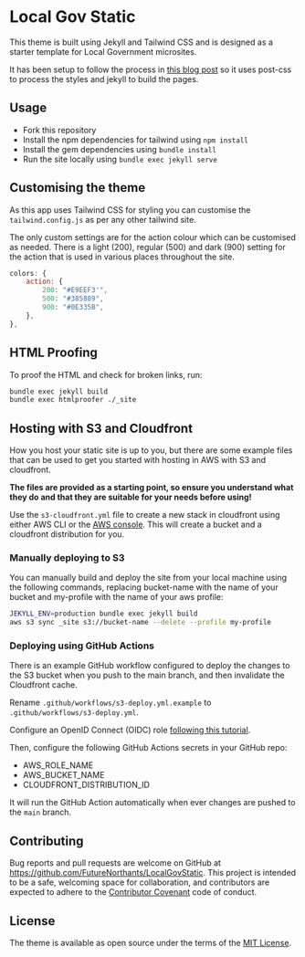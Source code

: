 # Local Gov Static

This theme is built using Jekyll and Tailwind CSS and is designed as a starter template for Local Government microsites.

It has been setup to follow the process in [this blog post](https://mzrn.sh/2022/04/09/starting-a-blank-jekyll-site-with-tailwind-css-in-2022/) so it uses post-css to process the styles and jekyll to build the pages.

## Usage

- Fork this repository
- Install the npm dependencies for tailwind using `npm install`
- Install the gem dependencies using `bundle install`
- Run the site locally using `bundle exec jekyll serve`

## Customising the theme

As this app uses Tailwind CSS for styling you can customise the `tailwind.config.js` as per any other tailwind site.

The only custom settings are for the action colour which can be customised as needed. There is a light (200), regular (500) and dark (900) setting for the action that is used in various places throughout the site.

```js
colors: {
    action: {
        200: "#E9EEF3'",
        500: "#385889",
        900: "#0E335B",
    },
},
```

## HTML Proofing

To proof the HTML and check for broken links, run:

```bash
bundle exec jekyll build
bundle exec htmlproofer ./_site
```

## Hosting with S3 and Cloudfront

How you host your static site is up to you, but there are some example files that can be used to get you started with hosting in AWS with S3 and cloudfront.

**The files are provided as a starting point, so ensure you understand what they do and that they are suitable for your needs before using!**

Use the `s3-cloudfront.yml` file to create a new stack in cloudfront using either AWS CLI or the [AWS console](https://docs.aws.amazon.com/AWSCloudFormation/latest/UserGuide/cfn-console-create-stack.html). This will create a bucket and a cloudfront distribution for you.

### Manually deploying to S3

You can manually build and deploy the site from your local machine using the following commands, replacing bucket-name with the name of your bucket and my-profile with the name of your aws profile:

```bash
JEKYLL_ENV=production bundle exec jekyll build
aws s3 sync _site s3://bucket-name --delete --profile my-profile
```

### Deploying using GitHub Actions

There is an example GitHub workflow configured to deploy the changes to the S3 bucket when you push to the main branch, and then invalidate the Cloudfront cache.

Rename `.github/workflows/s3-deploy.yml.example` to `.github/workflows/s3-deploy.yml`.

Configure an OpenID Connect (OIDC) role [following this tutorial](https://aws.amazon.com/blogs/security/use-iam-roles-to-connect-github-actions-to-actions-in-aws/).

Then, configure the following GitHub Actions secrets in your GitHub repo:

- ‌AWS_ROLE_NAME
- AWS_BUCKET_NAME
- CLOUDFRONT_DISTRIBUTION_ID

It will run the GitHub Action automatically when ever changes are pushed to the `main` branch.

## Contributing

Bug reports and pull requests are welcome on GitHub at https://github.com/FutureNorthants/LocalGovStatic. This project is intended to be a safe, welcoming space for collaboration, and contributors are expected to adhere to the [Contributor Covenant](https://www.contributor-covenant.org/) code of conduct.

## License

The theme is available as open source under the terms of the [MIT License](https://opensource.org/licenses/MIT).
